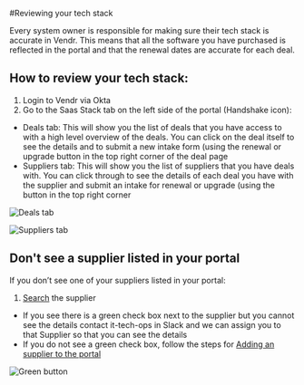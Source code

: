 #Reviewing your tech stack

Every system owner is responsible for making sure their tech stack is accurate in Vendr. This means that all the software you have purchased is reflected in the portal and that the renewal dates are accurate for each deal.

## How to review your tech stack:

1. Login to Vendr via Okta
2. Go to the Saas Stack tab on the left side of the portal (Handshake icon):

- Deals tab: This will show you the list of deals that you have access to with a high level overview of the deals. You can click on the deal itself to see the details and to submit a new intake form (using the renewal or upgrade button in the top right corner of the deal page
- Suppliers tab: This will show you the list of suppliers that you have deals with. You can click through to see the details of each deal you have with the supplier and submit an intake for renewal or upgrade (using the button in the top right corner

![Deals tab](https://storage.googleapis.com/sourcegraph-assets/Vendr%20-%20Deals%20tab.jpg)

![Suppliers tab](https://storage.googleapis.com/sourcegraph-assets/Vendr%20-%20suppliers.jpg)

## Don't see a supplier listed in your portal

If you don’t see one of your suppliers listed in your portal:

1. [Search](https://sourcegraph.vendr.com/suppliers/search) the supplier

- If you see there is a green check box next to the supplier but you cannot see the details contact it-tech-ops in Slack and we can assign you to that Supplier so that you can see the details
- If you do not see a green check box, follow the steps for [Adding an supplier to the portal](Adding_supplier.md)

![Green button](https://storage.googleapis.com/sourcegraph-assets/Vendr%20-%20Green%2Bbuy.jpg)
